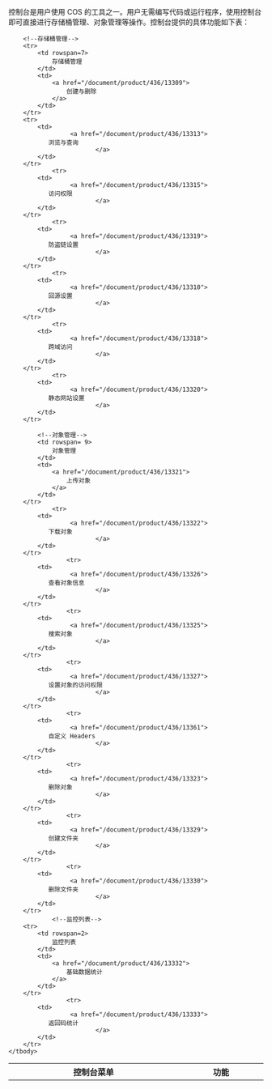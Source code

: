 控制台是用户使用 COS 的工具之一。用户无需编写代码或运行程序，使用控制台即可直接进行存储桶管理、对象管理等操作。控制台提供的具体功能如下表：
<table style="display:table">
    <tbody>
        <tr>
            <th>
                <strong>
                    控制台菜单
                </strong>
            </th>
            <th>
                <strong>
                    功能
                </strong>
            </th>
        </tr>
    	
        <!--存储桶管理-->
    	<tr>
    		<td rowspan=7>
    			存储桶管理
    		</td>
            <td>
                <a href="/document/product/436/13309">
                    创建与删除
                </a>
            </td>
    	</tr>
        <tr> 
    		<td>
				     <a href="/document/product/436/13313">
               浏览与查询
							</a>
            </td>
        </tr>
				<tr> 
    		<td>
				     <a href="/document/product/436/13315">
               访问权限
							</a>
            </td>
        </tr>
				<tr> 
    		<td>
				     <a href="/document/product/436/13319">
               防盗链设置
							</a>
            </td>
        </tr>
				<tr> 
    		<td>
				     <a href="/document/product/436/13310">
               回源设置
							</a>
            </td>
        </tr>
				<tr> 
    		<td>
				     <a href="/document/product/436/13318">
               跨域访问
							</a>
            </td>
        </tr>
				<tr> 
    		<td>
				     <a href="/document/product/436/13320">
               静态网站设置
							</a>
            </td>
        </tr>
				
			<!--对象管理-->
    		<td rowspan= 9>
                对象管理
            </td>
            <td>
                <a href="/document/product/436/13321">
                    上传对象
                </a>
            </td>	
    	</tr>
				<tr> 
    		<td>
				     <a href="/document/product/436/13322">
               下载对象
							</a>
            </td>
        </tr>
					<tr> 
    		<td>
				     <a href="/document/product/436/13326">
               查看对象信息
							</a>
            </td>
        </tr>
					<tr> 
    		<td>
				     <a href="/document/product/436/13325">
               搜索对象
							</a>
            </td>
        </tr>
					<tr> 
    		<td>
				     <a href="/document/product/436/13327">
               设置对象的访问权限
							</a>
            </td>
        </tr>
					<tr> 
    		<td>
				     <a href="/document/product/436/13361">
               自定义 Headers
							</a>
            </td>
        </tr>
					<tr> 
    		<td>
				     <a href="/document/product/436/13323">
               删除对象
							</a>
            </td>
        </tr>
					<tr> 
    		<td>
				     <a href="/document/product/436/13329">
               创建文件夹
							</a>
            </td>
        </tr>
					<tr> 
    		<td>
				     <a href="/document/product/436/13330">
               删除文件夹
							</a>
            </td>
        </tr>
				<!--监控列表-->
        <tr>	
    		<td rowspan=2>
    			监控列表
    		</td>
            <td>
                <a href="/document/product/436/13332">
                    基础数据统计
                </a>
            </td>
        </tr>
					<tr> 
    		<td>
				     <a href="/document/product/436/13333">
               返回码统计
							</a>
            </td>
        </tr>
    </tbody>
</table>
